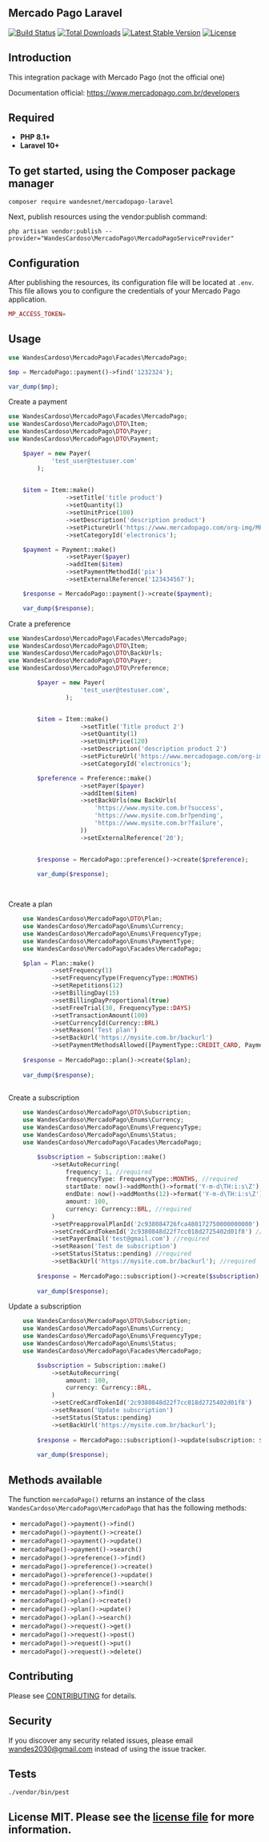 ## Mercado Pago Laravel
<a href="https://github.com/wandesnet/mercadopago-laravel/actions"><img src="https://github.com/wandesnet/mercadopago-laravel/workflows/tests/badge.svg" alt="Build Status"></a>
<a href="https://packagist.org/packages/wandesnet/mercadopago-laravel"><img src="https://img.shields.io/packagist/dt/wandesnet/mercadopago-laravel" alt="Total Downloads"></a>
<a href="https://packagist.org/packages/wandesnet/mercadopago-laravel"><img src="https://img.shields.io/packagist/v/wandesnet/mercadopago-laravel" alt="Latest Stable Version"></a>
<a href="https://packagist.org/packages/wandesnet/mercadopago-laravel"><img src="https://img.shields.io/packagist/l/wandesnet/mercadopago-laravel" alt="License"></a>

## Introduction

This integration package with Mercado Pago (not the official one)

Documentation official: https://www.mercadopago.com.br/developers

## Required

- **PHP 8.1+**
- **Laravel 10+**

## To get started, using the Composer package manager

    composer require wandesnet/mercadopago-laravel
Next, publish resources using the vendor:publish command:

    php artisan vendor:publish --provider="WandesCardoso\MercadoPago\MercadoPagoServiceProvider" 

## Configuration

After publishing the resources, its configuration file will be located at `.env`. This file allows you to configure the credentials of your Mercado Pago application.

```php
MP_ACCESS_TOKEN=
```
    
## Usage

```php
use WandesCardoso\MercadoPago\Facades\MercadoPago;

$mp = MercadoPago::payment()->find('1232324');

var_dump($mp);

```
Create a payment

```php
use WandesCardoso\MercadoPago\Facades\MercadoPago;
use WandesCardoso\MercadoPago\DTO\Item;
use WandesCardoso\MercadoPago\DTO\Payer;
use WandesCardoso\MercadoPago\DTO\Payment;

    $payer = new Payer(
            'test_user@testuser.com'
        );

    
    $item = Item::make()
                ->setTitle('title product')
                ->setQuantity(1)
                ->setUnitPrice(100)
                ->setDescription('description product')
                ->setPictureUrl('https://www.mercadopago.com/org-img/MP3/home/logomp3.gif')
                ->setCategoryId('electronics');

    $payment = Payment::make()
                ->setPayer($payer)
                ->addItem($item)
                ->setPaymentMethodId('pix')
                ->setExternalReference('123434567');

    $response = MercadoPago::payment()->create($payment);

    var_dump($response);
```
Crate a preference

```php
use WandesCardoso\MercadoPago\Facades\MercadoPago;
use WandesCardoso\MercadoPago\DTO\Item;
use WandesCardoso\MercadoPago\DTO\BackUrls;
use WandesCardoso\MercadoPago\DTO\Payer;
use WandesCardoso\MercadoPago\DTO\Preference;

        $payer = new Payer(
                    'test_user@testuser.com',
                );


        $item = Item::make()
                    ->setTitle('Title product 2')
                    ->setQuantity(1)
                    ->setUnitPrice(120)
                    ->setDescription('description product 2')
                    ->setPictureUrl('https://www.mercadopago.com/org-img/MP3/home/logomp3.gif')
                    ->setCategoryId('electronics');

        $preference = Preference::make()
                    ->setPayer($payer)
                    ->addItem($item)
                    ->setBackUrls(new BackUrls(
                        'https://www.mysite.com.br?success',
                        'https://www.mysite.com.br?pending',
                        'https://www.mysite.com.br?failure',
                    ))
                    ->setExternalReference('20');


        $response = MercadoPago::preference()->create($preference);

        var_dump($response);
                    
                    
```
Create a plan
    
```php
    use WandesCardoso\MercadoPago\DTO\Plan;
    use WandesCardoso\MercadoPago\Enums\Currency;
    use WandesCardoso\MercadoPago\Enums\FrequencyType;
    use WandesCardoso\MercadoPago\Enums\PaymentType;
    use WandesCardoso\MercadoPago\Facades\MercadoPago;

    $plan = Plan::make()
            ->setFrequency(1)
            ->setFrequencyType(FrequencyType::MONTHS)
            ->setRepetitions(12)
            ->setBillingDay(15)
            ->setBillingDayProportional(true)
            ->setFreeTrial(30, FrequencyType::DAYS)
            ->setTransactionAmount(100)
            ->setCurrencyId(Currency::BRL)
            ->setReason('Test plan')
            ->setBackUrl('https://mysite.com.br/backurl')
            ->setPaymentMethodsAllowed([PaymentType::CREDIT_CARD, PaymentType::DEBIT_CARD]);
            
    $response = MercadoPago::plan()->create($plan);
    
    var_dump($response);
    
```
Create a subscription
    
```php
    use WandesCardoso\MercadoPago\DTO\Subscription;
    use WandesCardoso\MercadoPago\Enums\Currency;
    use WandesCardoso\MercadoPago\Enums\FrequencyType;
    use WandesCardoso\MercadoPago\Enums\Status;
    use WandesCardoso\MercadoPago\Facades\MercadoPago;

        $subscription = Subscription::make()
            ->setAutoRecurring(
                frequency: 1, //required
                frequencyType: FrequencyType::MONTHS, //required
                startDate: now()->addMonth()->format('Y-m-d\TH:i:s\Z'),
                endDate: now()->addMonths(12)->format('Y-m-d\TH:i:s\Z'),
                amount: 100,
                currency: Currency::BRL, //required
            )
            ->setPreapprovalPlanId('2c938084726fca480172750000000000') //optional
            ->setCredCardTokenId('2c9380848d22f7cc018d2725402d01f8') //required when using preapprovalPlanId
            ->setPayerEmail('test@gmail.com') //required
            ->setReason('Test de subscription')
            ->setStatus(Status::pending) //required
            ->setBackUrl('https://mysite.com.br/backurl'); //required
            
        $response = MercadoPago::subscription()->create($subscription);
        
        var_dump($response);    

```
Update a subscription

```php
    use WandesCardoso\MercadoPago\DTO\Subscription;
    use WandesCardoso\MercadoPago\Enums\Currency;
    use WandesCardoso\MercadoPago\Enums\FrequencyType;
    use WandesCardoso\MercadoPago\Enums\Status;
    use WandesCardoso\MercadoPago\Facades\MercadoPago;

        $subscription = Subscription::make()
            ->setAutoRecurring(
                amount: 100,
                currency: Currency::BRL, 
            )
            ->setCredCardTokenId('2c9380848d22f7cc018d2725402d01f8') 
            ->setReason('Update subscription')
            ->setStatus(Status::pending) 
            ->setBackUrl('https://mysite.com.br/backurl'); 
            
        $response = MercadoPago::subscription()->update(subscription: $subscription, id: '2c938084726fca480172750000000000');
        
        var_dump($response);    

```

## Methods available

The function `mercadoPago()` returns an instance of the class `WandesCardoso\MercadoPago\MercadoPago` that has the following methods:

- `mercadoPago()->payment()->find()`
- `mercadoPago()->payment()->create()`
- `mercadoPago()->payment()->update()`
- `mercadoPago()->payment()->search()`
- `mercadoPago()->preference()->find()`
- `mercadoPago()->preference()->create()`
- `mercadoPago()->preference()->update()`
- `mercadoPago()->preference()->search()`
- `mercadoPago()->plan()->find()`
- `mercadoPago()->plan()->create()`
- `mercadoPago()->plan()->update()`
- `mercadoPago()->plan()->search()`
- `mercadoPago()->request()->get()`
- `mercadoPago()->request()->post()`
- `mercadoPago()->request()->put()`
- `mercadoPago()->request()->delete()`

## Contributing

Please see [CONTRIBUTING](CONTRIBUTING.md) for details.

## Security

If you discover any security related issues, please email wandes2030@gmail.com
instead of using the issue tracker.

## Tests

    ./vendor/bin/pest

## License MIT. Please see the [license file](LICENSE.md) for more information.

